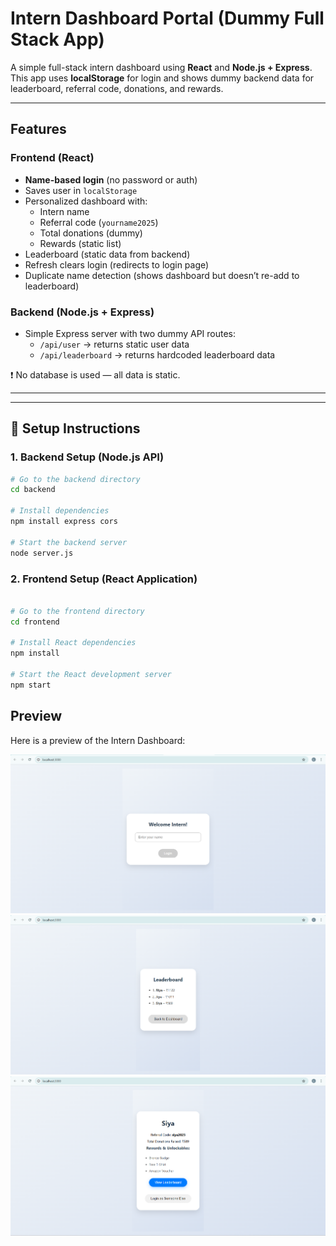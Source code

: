 #  **Intern Dashboard Portal** (Dummy Full Stack App)

A simple full-stack intern dashboard using **React** and **Node.js + Express**.  
This app uses **localStorage** for login and shows dummy backend data for leaderboard, referral code, donations, and rewards.

---

##  **Features**

###  **Frontend (React)**

- **Name-based login** (no password or auth)
- Saves user in `localStorage`
- Personalized dashboard with:
  - Intern name
  - Referral code (`yourname2025`)
  - Total donations (dummy)
  - Rewards (static list)
- Leaderboard (static data from backend)
- Refresh clears login (redirects to login page)
- Duplicate name detection (shows dashboard but doesn’t re-add to leaderboard)

###  **Backend (Node.js + Express)**

- Simple Express server with two dummy API routes:
  - `/api/user` → returns static user data
  - `/api/leaderboard` → returns hardcoded leaderboard data

❗ No database is used — all data is static.

---


---

## 🔧 **Setup Instructions**

###  1. Backend Setup (Node.js API)

```bash
# Go to the backend directory
cd backend

# Install dependencies
npm install express cors

# Start the backend server
node server.js

```
###  2. Frontend Setup (React Application)

```bash

# Go to the frontend directory
cd frontend

# Install React dependencies
npm install

# Start the React development server
npm start

```

##  Preview

Here is a preview of the Intern Dashboard:

![Intern Dashboard Preview 1](frontend/screenshots/preview1.png)
![Intern Dashboard Preview 2](frontend/screenshots/preview2.png)
![Intern Dashboard Preview 3](frontend/screenshots/preview3.png)
